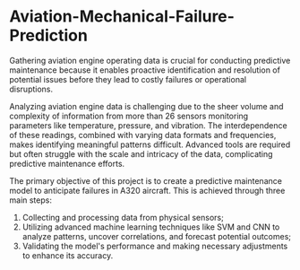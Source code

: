 # Aviation-Mechanical-Failure-Prediction
Gathering aviation engine operating data is crucial for conducting predictive maintenance because it enables proactive identification and resolution of potential issues before they lead to costly failures or operational disruptions.

Analyzing aviation engine data is challenging due to the sheer volume and complexity of information from more than 26 sensors monitoring parameters like temperature, pressure, and vibration. The interdependence of these readings, combined with varying data formats and frequencies, makes identifying meaningful patterns difficult. Advanced tools are required but often struggle with the scale and intricacy of the data, complicating predictive maintenance efforts.

The primary objective of this project is to create a predictive maintenance model to anticipate failures in A320 aircraft. This is achieved through three main steps: 
1. Collecting and processing data from physical sensors; 
2. Utilizing advanced machine learning techniques like SVM and CNN to analyze patterns, uncover correlations, and forecast potential outcomes; 
3. Validating the model's performance and making necessary adjustments to enhance its accuracy.
